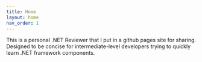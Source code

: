 ```yaml
---
title: Home
layout: home
nav_order: 1
---
```


This is a personal .NET Reviewer that I put in a github pages site for sharing.  
Designed to be concise for intermediate-level developers trying to quickly learn .NET framework components.